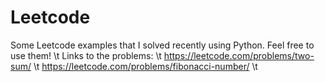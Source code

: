 # Leetcode
Some Leetcode examples that I solved recently using Python. Feel free to use them!  \t
Links to the problems: \t
https://leetcode.com/problems/two-sum/   \t
https://leetcode.com/problems/fibonacci-number/  \t
